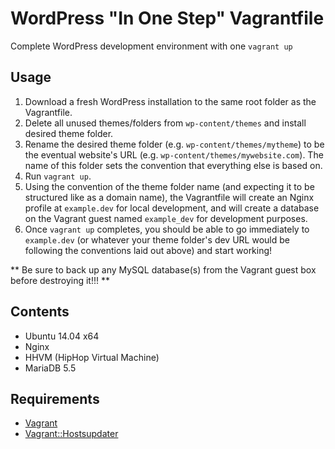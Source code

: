 WordPress "In One Step" Vagrantfile
===================================

Complete WordPress development environment with one `vagrant up`


## Usage

1. Download a fresh WordPress installation to the same root folder as the Vagrantfile.
2. Delete all unused themes/folders from `wp-content/themes` and install desired theme folder.
3. Rename the desired theme folder (e.g. `wp-content/themes/mytheme`) to be the eventual website's URL (e.g. `wp-content/themes/mywebsite.com`). The name of this folder sets the convention that everything else is based on.
4. Run `vagrant up`.
5. Using the convention of the theme folder name (and expecting it to be structured like as a domain name), the Vagrantfile will create an Nginx profile at `example.dev` for local development, and will create a database on the Vagrant guest named `example_dev` for development purposes.
6. Once `vagrant up` completes, you should be able to go immediately to `example.dev` (or whatever your theme folder's dev URL would be following the conventions laid out above) and start working!

** Be sure to back up any MySQL database(s) from the Vagrant guest box before destroying it!!! **


## Contents

- Ubuntu 14.04 x64
- Nginx
- HHVM (HipHop Virtual Machine)
- MariaDB 5.5


## Requirements

- [Vagrant](https://www.vagrantup.com/)
- [Vagrant::Hostsupdater](https://github.com/cogitatio/vagrant-hostsupdater)
